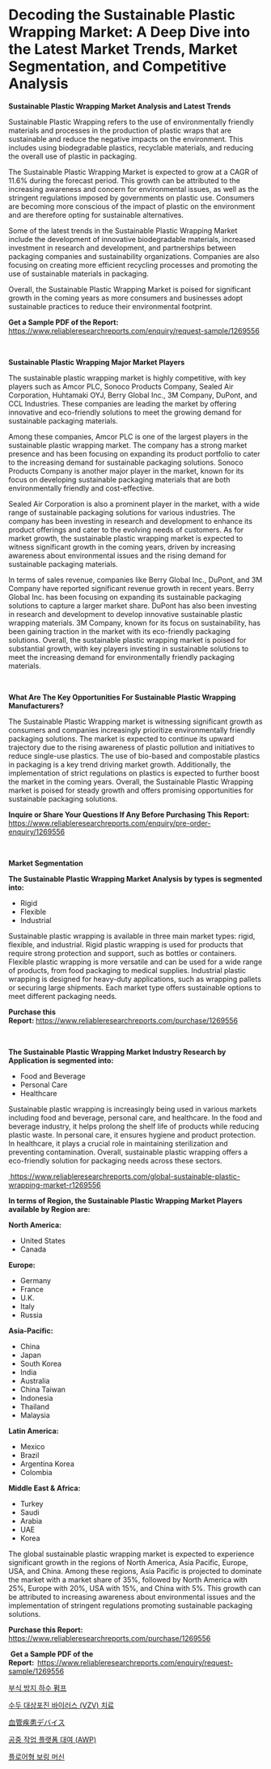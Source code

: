 <p><h1>Decoding the Sustainable Plastic Wrapping Market: A Deep Dive into the Latest Market Trends, Market Segmentation, and Competitive Analysis</h1></p><p><strong>Sustainable Plastic Wrapping Market Analysis and Latest Trends</strong></p>
<p><p>Sustainable Plastic Wrapping refers to the use of environmentally friendly materials and processes in the production of plastic wraps that are sustainable and reduce the negative impacts on the environment. This includes using biodegradable plastics, recyclable materials, and reducing the overall use of plastic in packaging.</p><p>The Sustainable Plastic Wrapping Market is expected to grow at a CAGR of 11.6% during the forecast period. This growth can be attributed to the increasing awareness and concern for environmental issues, as well as the stringent regulations imposed by governments on plastic use. Consumers are becoming more conscious of the impact of plastic on the environment and are therefore opting for sustainable alternatives.</p><p>Some of the latest trends in the Sustainable Plastic Wrapping Market include the development of innovative biodegradable materials, increased investment in research and development, and partnerships between packaging companies and sustainability organizations. Companies are also focusing on creating more efficient recycling processes and promoting the use of sustainable materials in packaging.</p><p>Overall, the Sustainable Plastic Wrapping Market is poised for significant growth in the coming years as more consumers and businesses adopt sustainable practices to reduce their environmental footprint.</p></p>
<p><strong>Get a Sample PDF of the Report:&nbsp;</strong> <a href="https://www.reliableresearchreports.com/enquiry/request-sample/1269556">https://www.reliableresearchreports.com/enquiry/request-sample/1269556</a></p>
<p>&nbsp;</p>
<p><strong>Sustainable Plastic Wrapping Major Market Players</strong></p>
<p><p>The sustainable plastic wrapping market is highly competitive, with key players such as Amcor PLC, Sonoco Products Company, Sealed Air Corporation, Huhtamaki OYJ, Berry Global Inc., 3M Company, DuPont, and CCL Industries. These companies are leading the market by offering innovative and eco-friendly solutions to meet the growing demand for sustainable packaging materials.</p><p>Among these companies, Amcor PLC is one of the largest players in the sustainable plastic wrapping market. The company has a strong market presence and has been focusing on expanding its product portfolio to cater to the increasing demand for sustainable packaging solutions. Sonoco Products Company is another major player in the market, known for its focus on developing sustainable packaging materials that are both environmentally friendly and cost-effective.</p><p>Sealed Air Corporation is also a prominent player in the market, with a wide range of sustainable packaging solutions for various industries. The company has been investing in research and development to enhance its product offerings and cater to the evolving needs of customers. As for market growth, the sustainable plastic wrapping market is expected to witness significant growth in the coming years, driven by increasing awareness about environmental issues and the rising demand for sustainable packaging materials.</p><p>In terms of sales revenue, companies like Berry Global Inc., DuPont, and 3M Company have reported significant revenue growth in recent years. Berry Global Inc. has been focusing on expanding its sustainable packaging solutions to capture a larger market share. DuPont has also been investing in research and development to develop innovative sustainable plastic wrapping materials. 3M Company, known for its focus on sustainability, has been gaining traction in the market with its eco-friendly packaging solutions. Overall, the sustainable plastic wrapping market is poised for substantial growth, with key players investing in sustainable solutions to meet the increasing demand for environmentally friendly packaging materials.</p></p>
<p>&nbsp;</p>
<p><strong>What Are The Key Opportunities For Sustainable Plastic Wrapping Manufacturers?</strong></p>
<p><p>The Sustainable Plastic Wrapping market is witnessing significant growth as consumers and companies increasingly prioritize environmentally friendly packaging solutions. The market is expected to continue its upward trajectory due to the rising awareness of plastic pollution and initiatives to reduce single-use plastics. The use of bio-based and compostable plastics in packaging is a key trend driving market growth. Additionally, the implementation of strict regulations on plastics is expected to further boost the market in the coming years. Overall, the Sustainable Plastic Wrapping market is poised for steady growth and offers promising opportunities for sustainable packaging solutions.</p></p>
<p><strong>Inquire or Share Your Questions If Any Before Purchasing This Report:</strong> <a href="https://www.reliableresearchreports.com/enquiry/pre-order-enquiry/1269556">https://www.reliableresearchreports.com/enquiry/pre-order-enquiry/1269556</a></p>
<p>&nbsp;</p>
<p><strong>Market Segmentation</strong></p>
<p><strong>The Sustainable Plastic Wrapping Market Analysis by types is segmented into:</strong></p>
<p><ul><li>Rigid</li><li>Flexible</li><li>Industrial</li></ul></p>
<p><p>Sustainable plastic wrapping is available in three main market types: rigid, flexible, and industrial. Rigid plastic wrapping is used for products that require strong protection and support, such as bottles or containers. Flexible plastic wrapping is more versatile and can be used for a wide range of products, from food packaging to medical supplies. Industrial plastic wrapping is designed for heavy-duty applications, such as wrapping pallets or securing large shipments. Each market type offers sustainable options to meet different packaging needs.</p></p>
<p><strong>Purchase this Report:&nbsp;</strong><a href="https://www.reliableresearchreports.com/purchase/1269556">https://www.reliableresearchreports.com/purchase/1269556</a></p>
<p>&nbsp;</p>
<p><strong>The Sustainable Plastic Wrapping Market Industry Research by Application is segmented into:</strong></p>
<p><ul><li>Food and Beverage</li><li>Personal Care</li><li>Healthcare</li></ul></p>
<p><p>Sustainable plastic wrapping is increasingly being used in various markets including food and beverage, personal care, and healthcare. In the food and beverage industry, it helps prolong the shelf life of products while reducing plastic waste. In personal care, it ensures hygiene and product protection. In healthcare, it plays a crucial role in maintaining sterilization and preventing contamination. Overall, sustainable plastic wrapping offers a eco-friendly solution for packaging needs across these sectors.</p></p>
<p><a href="https://www.reliableresearchreports.com/global-sustainable-plastic-wrapping-market-r1269556">&nbsp;https://www.reliableresearchreports.com/global-sustainable-plastic-wrapping-market-r1269556</a></p>
<p><strong>In terms of Region, the Sustainable Plastic Wrapping Market Players available by Region are:</strong></p>
<p>
    <p> <strong> North America: </strong>
        <ul>
            <li>United States</li>
            <li>Canada</li>
        </ul>
        </p> 
    <p> <strong> Europe: </strong>
        <ul>
            <li>Germany</li>
            <li>France</li>
            <li>U.K.</li>
            <li>Italy</li>
            <li>Russia</li>
        </ul>
        </p> 
    <p> <strong> Asia-Pacific: </strong>
        <ul>
            <li>China</li>
            <li>Japan</li>
            <li>South Korea</li>
            <li>India</li>
            <li>Australia</li>
            <li>China Taiwan</li>
            <li>Indonesia</li>
            <li>Thailand</li>
            <li>Malaysia</li>
        </ul>
        </p> 
    <p> <strong> Latin America: </strong>
        <ul>
            <li>Mexico</li>
            <li>Brazil</li>
            <li>Argentina Korea</li>
            <li>Colombia</li>
        </ul>
        </p> 
    <p> <strong> Middle East & Africa: </strong>
        <ul>
            <li>Turkey</li>
            <li>Saudi</li>
            <li>Arabia</li>
            <li>UAE</li>
            <li>Korea</li>
        </ul>
    </p>
    </p>
<p><p>The global sustainable plastic wrapping market is expected to experience significant growth in the regions of North America, Asia Pacific, Europe, USA, and China. Among these regions, Asia Pacific is projected to dominate the market with a market share of 35%, followed by North America with 25%, Europe with 20%, USA with 15%, and China with 5%. This growth can be attributed to increasing awareness about environmental issues and the implementation of stringent regulations promoting sustainable packaging solutions.</p></p>
<p><strong>Purchase this Report: </strong><a href="https://www.reliableresearchreports.com/purchase/1269556">https://www.reliableresearchreports.com/purchase/1269556</a></p>
<p>&nbsp;<strong>Get a Sample PDF of the Report:&nbsp;&nbsp;</strong><a href="https://www.reliableresearchreports.com/enquiry/request-sample/1269556">https://www.reliableresearchreports.com/enquiry/request-sample/1269556</a></p>
<p><strong></strong></p>
<p><p><a href="https://medium.com/@willislebsack/%EB%B6%80%EC%8B%9D%EC%84%B1-%EC%A0%80%ED%95%AD%EB%A0%A5-%ED%95%98%EC%88%98-%ED%8E%8C%ED%94%84-%EC%8B%9C%EC%9E%A5-%EB%B3%B4%EA%B3%A0%EC%84%9C%EB%8A%94-%EC%9D%B4-%EC%8B%9C%EC%9E%A5%EC%9D%98-%EC%B5%9C%EC%8B%A0-%ED%8A%B8%EB%A0%8C%EB%93%9C%EC%99%80-%EC%84%B1%EC%9E%A5-%EA%B8%B0%ED%9A%8C%EB%A5%BC-%EB%B0%9D%ED%98%80%EC%A4%8D%EB%8B%88%EB%8B%A4-73f43327ac89">부식 방지 하수 펌프</a></p><p><a href="https://github.com/RickyMetzDVM/Market-Research-Report-List-1/blob/main/551055191758.md">수두 대상포진 바이러스 (VZV) 치료</a></p><p><a href="https://medium.com/@demarcuskuhlman/%E8%A1%80%E7%AE%A1%E7%96%BE%E6%82%A3%E3%83%87%E3%83%90%E3%82%A4%E3%82%B9%E5%B8%82%E5%A0%B4%E8%A6%8F%E6%A8%A1%E3%81%AF-%E3%82%B0%E3%83%AD%E3%83%BC%E3%83%90%E3%83%AB%E7%94%A3%E6%A5%AD%E3%81%AB%E3%81%8A%E3%81%91%E3%82%8B%E6%9C%80%E9%81%A9%E3%81%AA%E3%83%9E%E3%83%BC%E3%82%B1%E3%83%86%E3%82%A3%E3%83%B3%E3%82%B0%E3%83%81%E3%83%A3%E3%83%B3%E3%83%8D%E3%83%AB%E3%82%92%E6%98%8E%E3%82%89%E3%81%8B%E3%81%AB%E3%81%97%E3%81%BE%E3%81%99-2fa25bf5fdb8">血管疾患デバイス</a></p><p><a href="https://github.com/naiemislamrayan2/Market-Research-Report-List-1/blob/main/961323491759.md">공중 작업 플랫폼 대여 (AWP)</a></p><p><a href="https://medium.com/@jesseperry626/%ED%94%8C%EB%A1%9C%EC%96%B4-%ED%83%80%EC%9E%85-%EB%B3%B4%EB%A7%81-%EB%A8%B8%EC%8B%A0-%EC%8B%9C%EC%9E%A5-%EA%B7%9C%EB%AA%A8%EB%8A%94-%EA%B8%80%EB%A1%9C%EB%B2%8C-%EC%82%B0%EC%97%85%EC%97%90%EC%84%9C-%EA%B0%80%EC%9E%A5-%EC%A2%8B%EC%9D%80-%EB%A7%88%EC%BC%80%ED%8C%85-%EC%B1%84%EB%84%90%EC%9D%84-%EB%B3%B4%EC%97%AC%EC%A4%8D%EB%8B%88%EB%8B%A4-b57c26e613a6">플로어형 보링 머신</a></p></p>